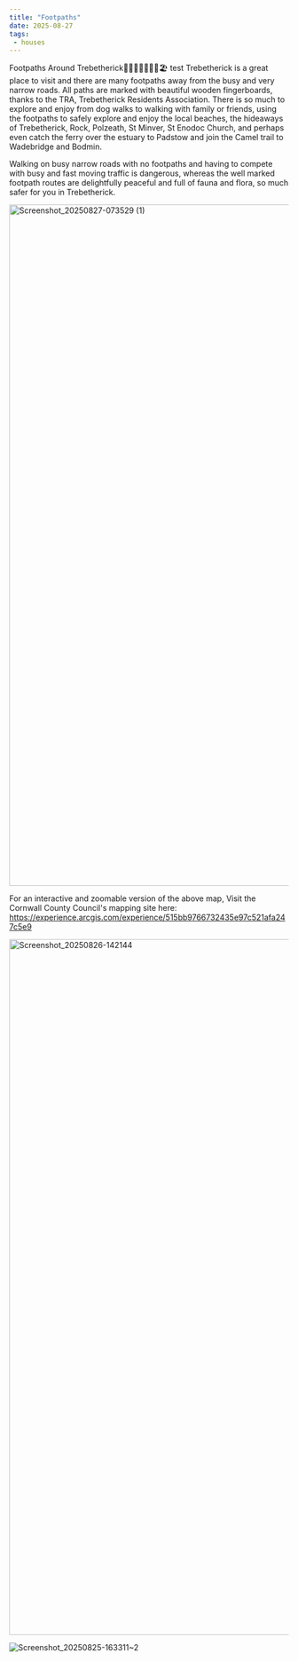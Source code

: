 ```yaml
---
title: "Footpaths"
date: 2025-08-27
tags: 
 - houses
---
```


Footpaths Around Trebetherick🏃🐕‍🦺🚸🦋🌼🚶🏖
test
Trebetherick is a great place to visit and there are many footpaths away from the busy ​and very narrow roads​.  ​All ​paths are marked with beautiful wooden fingerboards, thanks to the TRA, Trebetherick Residents Association. There is so much to explore and enjoy from dog walks to walking with family or friends​, using the footpaths to ​safely ​explore and enjoy the local ​beaches, the hideaways of ​Trebetherick, Rock, Polzeath, St Minver, St Enodoc Church, ​and perhaps even catch the ferry ​over the estuary to Padstow and join the Camel trail to Wadebridge and Bodmin. 

Walking ​on busy narrow roads ​with no footpaths and having to compete with busy ​and fast moving traffic is dangerous​, whereas the well marked footpath routes are delightful​ly peaceful and full of fauna and flora, so much safer for you in Trebetherick.



<img width="1080" height="1228" alt="Screenshot_20250827-073529 (1)" src="https://github.com/user-attachments/assets/15aff403-3b44-412e-91d4-dc2a0a0adc97" />

For an interactive and zoomable version of the above map, Visit the Cornwall County Council's mapping site here: <https://experience.arcgis.com/experience/515bb9766732435e97c521afa247c5e9>



<img width="951" height="1254" alt="Screenshot_20250826-142144" src="https://github.com/user-attachments/assets/24ed5f0c-c9b6-4957-86a2-0cf6196901b1" />

![Screenshot_20250825-163311~2](https://github.com/user-attachments/assets/120f7d04-75e9-4bd2-94b7-02d4f4fef3de)



